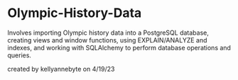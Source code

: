 # Olympic-History-Data
 Involves importing Olympic history data into a PostgreSQL database, creating views and window functions, using EXPLAIN/ANALYZE and indexes, and working with SQLAlchemy to perform database operations and queries.

 created by kellyannebyte on 4/19/23
